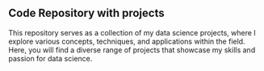 ## Code Repository with projects 
This repository serves as a collection of my data science projects, where I explore various concepts, techniques, and applications within the field. Here, you will find a diverse range of projects that showcase my skills and passion for data science.
